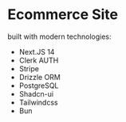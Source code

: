 # Ecommerce Site

built with modern technologies:

- Next.JS 14
- Clerk AUTH
- Stripe
- Drizzle ORM
- PostgreSQL
- Shadcn-ui
- Tailwindcss
- Bun
